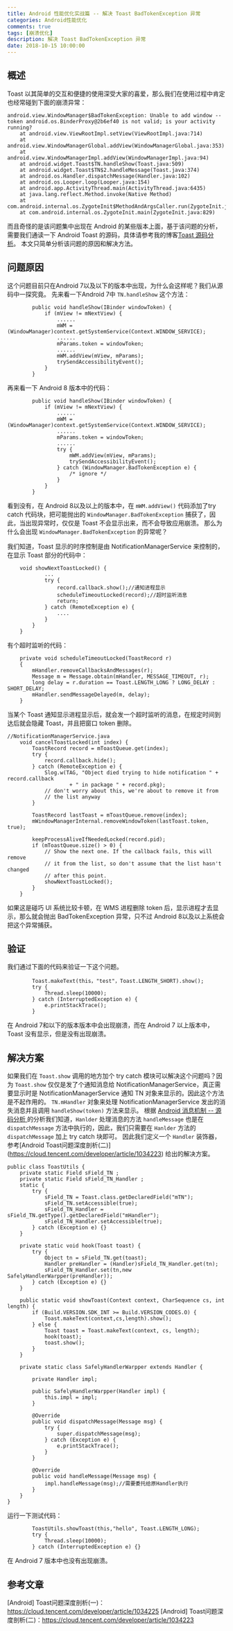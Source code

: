 ```yaml
---
title: Android 性能优化实战篇 -- 解决 Toast BadTokenException 异常
categories: Android性能优化
comments: true
tags: [崩溃优化]
description: 解决 Toast BadTokenException 异常
date: 2018-10-15 10:00:00
---
```


## 概述

Toast 以其简单的交互和便捷的使用深受大家的喜爱，那么我们在使用过程中肯定也经常碰到下面的崩溃异常：

```
android.view.WindowManager$BadTokenException: Unable to add window -- token android.os.BinderProxy@2b6ef40 is not valid; is your activity running?
	at android.view.ViewRootImpl.setView(ViewRootImpl.java:714)
	at android.view.WindowManagerGlobal.addView(WindowManagerGlobal.java:353)
	at android.view.WindowManagerImpl.addView(WindowManagerImpl.java:94)
	at android.widget.Toast$TN.handleShow(Toast.java:509)
	at android.widget.Toast$TN$2.handleMessage(Toast.java:374)
	at android.os.Handler.dispatchMessage(Handler.java:102)
	at android.os.Looper.loop(Looper.java:154)
	at android.app.ActivityThread.main(ActivityThread.java:6435)
	at java.lang.reflect.Method.invoke(Native Method)
	at com.android.internal.os.ZygoteInit$MethodAndArgsCaller.run(ZygoteInit.java:939)
	at com.android.internal.os.ZygoteInit.main(ZygoteInit.java:829)
```

而且奇怪的是该问题集中出现在 Android 的某些版本上面，基于该问题的分析，需要我们通读一下 Android Toast 的源码，具体请参考我的博客[Toast 源码分析]()。
本文只简单分析该问题的原因和解决方法。

## 问题原因

这个问题目前只在Android 7以及以下的版本中出现，为什么会这样呢？我们从源码中一探究竟。
先来看一下Android 7中 `TN.handleShow` 这个方法：

```
        public void handleShow(IBinder windowToken) {
            if (mView != mNextView) {
                ......
                mWM = (WindowManager)context.getSystemService(Context.WINDOW_SERVICE);
                ......
                mParams.token = windowToken;
                ......
                mWM.addView(mView, mParams);
                trySendAccessibilityEvent();
            }
        }
```

再来看一下 Android 8 版本中的代码：

```
        public void handleShow(IBinder windowToken) {
            if (mView != mNextView) {
                ......
                mWM = (WindowManager)context.getSystemService(Context.WINDOW_SERVICE);
                ......
                mParams.token = windowToken;
                ......
                try {
                    mWM.addView(mView, mParams);
                    trySendAccessibilityEvent();
                } catch (WindowManager.BadTokenException e) {
                    /* ignore */
                }
            }
        }
```

看到没有，在 Android 8以及以上的版本中，在 `mWM.addView()` 代码添加了try catch 代码块，把可能抛出的 `WindowManager.BadTokenException` 捕获了，因此，当出现异常时，仅仅是 Toast 不会显示出来，而不会导致应用崩溃。
那么为什么会出现 `WindowManager.BadTokenException` 的异常呢？

我们知道，Toast 显示的时序控制是由 NotificationManagerService 来控制的，在显示 Toast 部分的代码中：

```
    void showNextToastLocked() {
            ...
            try {
                record.callback.show();//通知进程显示
                scheduleTimeoutLocked(record);//超时监听消息
                return;
            } catch (RemoteException e) {
                ....
            }
        }
    }
```

有个超时监听的代码：

```
    private void scheduleTimeoutLocked(ToastRecord r)
    {
        mHandler.removeCallbacksAndMessages(r);
        Message m = Message.obtain(mHandler, MESSAGE_TIMEOUT, r);
        long delay = r.duration == Toast.LENGTH_LONG ? LONG_DELAY : SHORT_DELAY;
        mHandler.sendMessageDelayed(m, delay);
    }
```

当某个 Toast 通知显示进程显示后，就会发一个超时监听的消息，在规定时间到达后就会隐藏 Toast，并且把窗口 token 删除。

```
//NotificationManagerService.java
    void cancelToastLocked(int index) {
        ToastRecord record = mToastQueue.get(index);
        try {
            record.callback.hide();
        } catch (RemoteException e) {
            Slog.w(TAG, "Object died trying to hide notification " + record.callback
                    + " in package " + record.pkg);
            // don't worry about this, we're about to remove it from
            // the list anyway
        }

        ToastRecord lastToast = mToastQueue.remove(index);
        mWindowManagerInternal.removeWindowToken(lastToast.token, true);

        keepProcessAliveIfNeededLocked(record.pid);
        if (mToastQueue.size() > 0) {
            // Show the next one. If the callback fails, this will remove
            // it from the list, so don't assume that the list hasn't changed
            // after this point.
            showNextToastLocked();
        }
    }
```

如果这是碰巧 UI 系统比较卡顿，在 WMS 进程删除 token 后，显示进程才去显示，那么就会抛出 BadTokenException 异常，只不过 Android 8以及以上系统会把这个异常捕获。

## 验证

我们通过下面的代码来验证一下这个问题。

```
        Toast.makeText(this，"test"，Toast.LENGTH_SHORT).show();
        try {
            Thread.sleep(10000);
        } catch (InterruptedException e) {
            e.printStackTrace();
        }
```

在 Android 7和以下的版本版本中会出现崩溃，而在 Android 7 以上版本中，Toast 没有显示，但是没有出现崩溃。

## 解决方案

如果我们在 `Toast.show` 调用的地方加个 try catch 模块可以解决这个问题吗？因为 `Toast.show` 仅仅是发了个通知消息给 NotificationManagerService，真正需要显示时是 NotificationManagerService 通知 TN 对象来显示的。因此这个方法是不起作用的。
`TN.mHandler` 对象来处理 NotificationManagerService 发出的消失消息并且调用 `handleShow(token)` 方法来显示。
根据 [Android 消息机制 -- 源码分析 ](http://www.heqiangfly.com/2016/10/10/android-knowledge-message-system-source-code/) 的分析我们知道，`Hanlder` 处理消息的方法 `handleMessage` 也是在 `dispatchMessage` 方法中执行的，因此，我们只需要在 `Hanlder` 方法的 `dispatchMessage` 加上 try catch 块即可。
因此我们定义一个 `Handler` 装饰器，参考[Android  Toast问题深度剖析(二)] (https://cloud.tencent.com/developer/article/1034223) 给出的解决方案。

```
public class ToastUtils {
    private static Field sField_TN ;
    private static Field sField_TN_Handler ;
    static {
        try {
            sField_TN = Toast.class.getDeclaredField("mTN");
            sField_TN.setAccessible(true);
            sField_TN_Handler = sField_TN.getType().getDeclaredField("mHandler");
            sField_TN_Handler.setAccessible(true);
        } catch (Exception e) {}
    }

    private static void hook(Toast toast) {
        try {
            Object tn = sField_TN.get(toast);
            Handler preHandler = (Handler)sField_TN_Handler.get(tn);
            sField_TN_Handler.set(tn,new SafelyHandlerWarpper(preHandler));
        } catch (Exception e) {}
    }

    public static void showToast(Context context, CharSequence cs, int length) {
        if (Build.VERSION.SDK_INT >= Build.VERSION_CODES.O) {
            Toast.makeText(context,cs,length).show();
        } else {
            Toast toast = Toast.makeText(context, cs, length);
            hook(toast);
            toast.show();
        }
    }

    private static class SafelyHandlerWarpper extends Handler {

        private Handler impl;

        public SafelyHandlerWarpper(Handler impl) {
            this.impl = impl;
        }

        @Override
        public void dispatchMessage(Message msg) {
            try {
                super.dispatchMessage(msg);
            } catch (Exception e) {
                e.printStackTrace();
            }
        }

        @Override
        public void handleMessage(Message msg) {
            impl.handleMessage(msg);//需要委托给原Handler执行
        }
    }
}
```

运行一下测试代码：

```
        ToastUtils.showToast(this,"hello", Toast.LENGTH_LONG);
        try {
            Thread.sleep(10000);
        } catch (InterruptedException e) {}
```

在 Android 7 版本中也没有出现崩溃。

## 参考文章

[Android] Toast问题深度剖析(一)：https://cloud.tencent.com/developer/article/1034225
[Android] Toast问题深度剖析(二)：https://cloud.tencent.com/developer/article/1034223